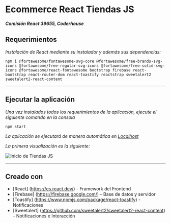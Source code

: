 # Ecommerce React Tiendas JS

***Comisión React 39655, Coderhouse***

## Requerimientos

*Instalación de React mediante su instalador y además sus dependencias:*

```
npm i @fortawesome/fontawesome-svg-core @fortawesome/free-brands-svg-icons @fortawesome/free-regular-svg-icons @fortawesome/free-solid-svg-icons @fortawesome/react-fontawesome bootstrap firebase react-bootstrap react-router-dom react-toastify reactstrap sweetalert2 sweetalert2-react-content
```
___

## Ejecutar la aplicación

*Una vez instalados todos los requerimientos de la aplicación, ejecute el siguiente comando en la consola*

```
npm start
```
*La aplicación se ejecutará de manera automática en [Localhost](http://localhost:3000"Localhost")*

*La primera visualización es la siguiente:*

![Inicio de Tiendas JS](https://firebasestorage.googleapis.com/v0/b/carritoapp-react.appspot.com/o/inicio.png?alt=media&token=ed9978fa-009d-413e-a947-cb797e387e9d)
___

## Creado con

* [React] (https://es.react.dev/) - Framework del Frontend
* [Firebase] (https://firebase.google.com/) - Base de datos y servidor
* [Toastify] (https://www.npmjs.com/package/react-toastify) - Notificaciones
* [Sweetalert] (https://github.com/sweetalert2/sweetalert2-react-content) - Notificaciones e Interacción